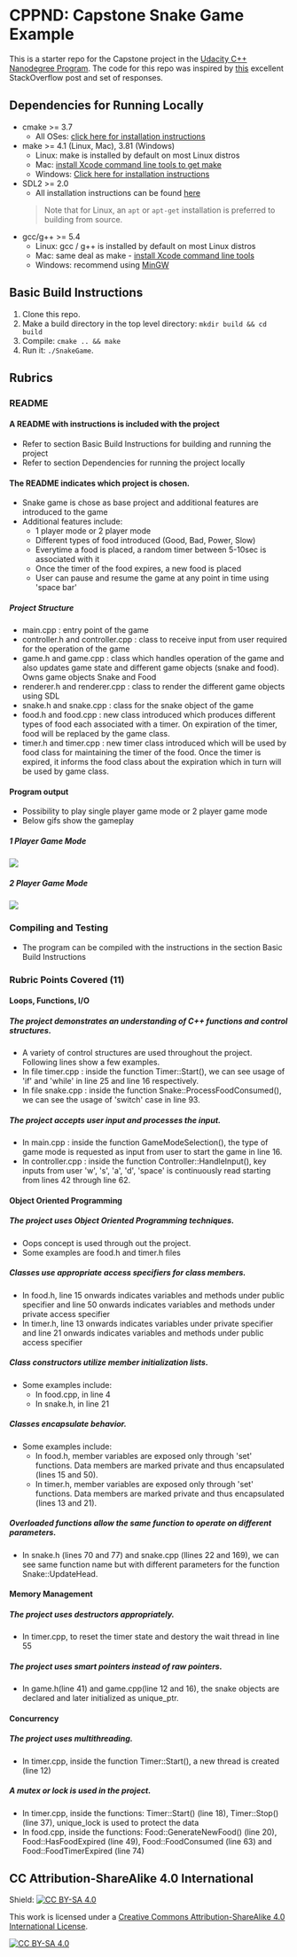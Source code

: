 # CPPND: Capstone Snake Game Example

This is a starter repo for the Capstone project in the [Udacity C++ Nanodegree Program](https://www.udacity.com/course/c-plus-plus-nanodegree--nd213). The code for this repo was inspired by [this](https://codereview.stackexchange.com/questions/212296/snake-game-in-c-with-sdl) excellent StackOverflow post and set of responses.

## Dependencies for Running Locally
* cmake >= 3.7
  * All OSes: [click here for installation instructions](https://cmake.org/install/)
* make >= 4.1 (Linux, Mac), 3.81 (Windows)
  * Linux: make is installed by default on most Linux distros
  * Mac: [install Xcode command line tools to get make](https://developer.apple.com/xcode/features/)
  * Windows: [Click here for installation instructions](http://gnuwin32.sourceforge.net/packages/make.htm)
* SDL2 >= 2.0
  * All installation instructions can be found [here](https://wiki.libsdl.org/Installation)
  >Note that for Linux, an `apt` or `apt-get` installation is preferred to building from source. 
* gcc/g++ >= 5.4
  * Linux: gcc / g++ is installed by default on most Linux distros
  * Mac: same deal as make - [install Xcode command line tools](https://developer.apple.com/xcode/features/)
  * Windows: recommend using [MinGW](http://www.mingw.org/)

## Basic Build Instructions

1. Clone this repo.
2. Make a build directory in the top level directory: `mkdir build && cd build`
3. Compile: `cmake .. && make`
4. Run it: `./SnakeGame`.

## Rubrics

### README

#### A README with instructions is included with the project
- Refer to section Basic Build Instructions for building and running the project
- Refer to section Dependencies for running the project locally

#### The README indicates which project is chosen.
- Snake game is chose as base project and additional features are introduced to the game
- Additional features include:
  - 1 player mode or 2 player mode
  - Different types of food introduced (Good, Bad, Power, Slow)
  - Everytime a food is placed, a random timer between 5-10sec is associated with it
  - Once the timer of the food expires, a new food is placed
  - User can pause and resume the game at any point in time using 'space bar'
  
##### Project Structure 
- main.cpp : entry point of the game
- controller.h and controller.cpp : class to receive input from user required for the operation of the game
- game.h and game.cpp : class which handles operation of the game and also updates game state and different game objects (snake and food). Owns game objects Snake and Food
- renderer.h and renderer.cpp : class to render the different game objects using SDL
- snake.h and snake.cpp : class for the snake object of the game
- food.h and food.cpp : new class introduced which produces different types of food each associated with a timer. On expiration of the timer, food will be replaced by the game class.
- timer.h and timer.cpp : new timer class introduced which will be used by food class for maintaining the timer of the food. Once the timer is expired, it informs the food class about the expiration which in turn will be used by game class.

#### Program output
- Possibility to play single player game mode or 2 player game mode 
- Below gifs show the gameplay

##### 1 Player Game Mode

<img src="1_Player_GameMode.gif"/>

##### 2 Player Game Mode

<img src="2_Player_GameMode.gif"/>

### Compiling and Testing 
- The program can be compiled with the instructions in the section Basic Build Instructions

### Rubric Points Covered (11)

#### Loops, Functions, I/O

##### The project demonstrates an understanding of C++ functions and control structures.
- A variety of control structures are used throughout the project. Following lines show a few examples.
- In file timer.cpp : inside the function Timer::Start(), we can see usage of 'if' and 'while' in line 25 and line 16 respectively. 
- In file snake.cpp : inside the function Snake::ProcessFoodConsumed(), we can see the usage of 'switch' case in line 93.

##### The project accepts user input and processes the input.
- In main.cpp : inside the function GameModeSelection(), the type of game mode is requested as input from user to start the game in line 16.
- In controller.cpp : inside the function Controller::HandleInput(), key inputs from user 'w', 's', 'a', 'd', 'space' is continuously read starting from lines 42 through line 62.

#### Object Oriented Programming

##### The project uses Object Oriented Programming techniques.
- Oops concept is used through out the project.
- Some examples are food.h and timer.h files

##### Classes use appropriate access specifiers for class members.
- In food.h, line 15 onwards indicates variables and methods under public specifier and line 50 onwards indicates variables and methods under private access specifier
- In timer.h, line 13 onwards indicates variables under private specifier and line 21 onwards indicates variables and methods under public access specifier

##### Class constructors utilize member initialization lists.
- Some examples include: 
  - In food.cpp, in line 4
  - In snake.h, in line 21
  
##### Classes encapsulate behavior.
- Some examples include:
  - In food.h, member variables are exposed only through 'set' functions. Data members are marked private and thus encapsulated (lines 15 and 50).
  - In timer.h, member variables are exposed only through 'set' functions. Data members are marked private and thus encapsulated (lines 13 and 21).

##### Overloaded functions allow the same function to operate on different parameters.
- In snake.h (lines 70 and 77) and snake.cpp (llines 22 and 169), we can see same function name but with different parameters for the function Snake::UpdateHead.  

#### Memory Management

##### The project uses destructors appropriately.
- In timer.cpp, to reset the timer state and destory the wait thread in line 55

##### The project uses smart pointers instead of raw pointers.
- In game.h(line 41) and game.cpp(line 12 and 16), the snake objects are declared and later initialized as unique_ptr. 

#### Concurrency

##### The project uses multithreading.
- In timer.cpp, inside the function Timer::Start(), a new thread is created (line 12)

##### A mutex or lock is used in the project.
- In timer.cpp, inside the functions: Timer::Start() (line 18), Timer::Stop() (line 37), unique_lock is used to protect the data
- In food.cpp, inside the functions: Food::GenerateNewFood() (line 20), Food::HasFoodExpired (line 49), Food::FoodConsumed (line 63) and Food::FoodTimerExpired (line 74)

## CC Attribution-ShareAlike 4.0 International


Shield: [![CC BY-SA 4.0][cc-by-sa-shield]][cc-by-sa]

This work is licensed under a
[Creative Commons Attribution-ShareAlike 4.0 International License][cc-by-sa].

[![CC BY-SA 4.0][cc-by-sa-image]][cc-by-sa]

[cc-by-sa]: http://creativecommons.org/licenses/by-sa/4.0/
[cc-by-sa-image]: https://licensebuttons.net/l/by-sa/4.0/88x31.png
[cc-by-sa-shield]: https://img.shields.io/badge/License-CC%20BY--SA%204.0-lightgrey.svg
